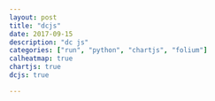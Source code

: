 ```yaml
---
layout: post
title: "dcjs"
date: 2017-09-15
description: "dc js"
categories: ["run", "python", "chartjs", "folium"]
calheatmap: true
chartjs: true
dcjs: true

---
```


<div id="container" style="width: 100%;">
<div id="time-chart"></div><br>
</div>

<div id="container" style="width: 100%;">
<div id="time-chart2"></div><br>
</div>

<div id="container" style="width: 100%;">
<div id="number-records-nd"></div><br>
</div>

<div id="container" style="width: 100%;">
<div id="map" style="width: 400px; height: 380px"></div>
</div>

<script type="text/javascript">
var records = {{ site.data.marathon.marathon_position.AltSpeed | jsonify }}
var dateFormat = d3.time.format("%H:%M:%S");

//records.forEach(function(d) {
//_.each(records.Time, function(d) {
//    d = dateFormat.parse(d);
//});
var geoData = [];
for (i = 0; i < records.Time.length; i++) {
    geoData.push({'Time': dateFormat.parse(records.Time[i]), 'Speed': records.Speed[i], 'Altitude': records.Altitude[i], 'Latitude': records.LatitudeDegrees[i], 'Longitude': records.LongitudeDegrees[i] });
} 

//Create a Crossfilter instance
var ndx = crossfilter(geoData);

//Define Dimensions
var dateDim = ndx.dimension(function(d) { return +d.Time; });
var speedGroup = dateDim.group().reduceSum(function(d) {return d.Speed;});
var AltitudeGroup = dateDim.group().reduceSum(function(d) {return d.Altitude;});
//var dateDim = ndx.dimension(function(d) { return d.weekday.Speed; });
//var years = ndx.dimension(function(d) { return d.weekday.index; });
var allDim = ndx.dimension(function(d) {return d;});

var numRecordsByDate = dateDim.group();
var all = ndx.groupAll();

//Define values (to be used in charts)
var minDate = dateDim.bottom(1)[0].Time;
var maxDate = dateDim.top(1)[0].Time;

var numberRecordsND = dc.numberDisplay("#number-records-nd");
var timeChart = dc.lineChart("#time-chart");
var timeChart2 = dc.lineChart("#time-chart2");


numberRecordsND
    .formatNumber(d3.format("d"))
    .valueAccessor(function(d){return d; })
    .group(all);

timeChart
    .width(650)
    .height(240)
    .x(d3.time.scale().domain([minDate, maxDate]))
    .interpolate('step-before')
    .renderArea(true)
    .brushOn(false)
    .renderDataPoints(true)
    .clipPadding(10)
    .yAxisLabel("This is the Y Axis!")
    .dimension(dateDim)
    .group(AltitudeGroup);

timeChart2
    .width(650)
    .height(240)
    .margins({top: 10, right: 50, bottom: 20, left: 20})
    .dimension(dateDim)
    .group(speedGroup)
    .transitionDuration(500)
    .x(d3.time.scale().domain([minDate, maxDate]))
    .yAxis().ticks(4);

//.x(d3.time.scale().domain([new Date(1899,11,31), new Date(1900,0,2)]))

var map = L.map('map');

var drawMap = function(){

    map.setView([48.777845, 2.2909380], 11);
    mapLink = '<a href="http://openstreetmap.org">OpenStreetMap</a>';
    L.tileLayer(
        'http://{s}.tile.openstreetmap.org/{z}/{x}/{y}.png', {
            attribution: '&copy; ' + mapLink + ' Contributors',
            maxZoom: 15,
        }).addTo(map);

    var geoD = [];
    _.each(allDim.top(Infinity), function (d) {
        //geoD.push([d["Latitude"], d["Longitude"], 1]);
        geoD.push([d["Latitude"], d["Longitude"]]);
      });
    var polyline = L.polyline(geoD, {color: 'red'}).addTo(map);
    //var heat = L.heatLayer(geoD,{
    //    radius: 5,
    //    blur: 10, 
    //    maxZoom: 1,
    //}).addTo(map);

};

//Draw Map
drawMap();

//Update the heatmap if any dc chart get filtered
dcCharts = [timeChart,timeChart2];

_.each(dcCharts, function (dcChart) {
    dcChart.on("filtered", function (chart, filter) {
        map.eachLayer(function (layer) {
            map.removeLayer(layer)
        }); 
        //map.removeLayer(polyline);
        drawMap();
    });
});

dc.renderAll();
</script>
